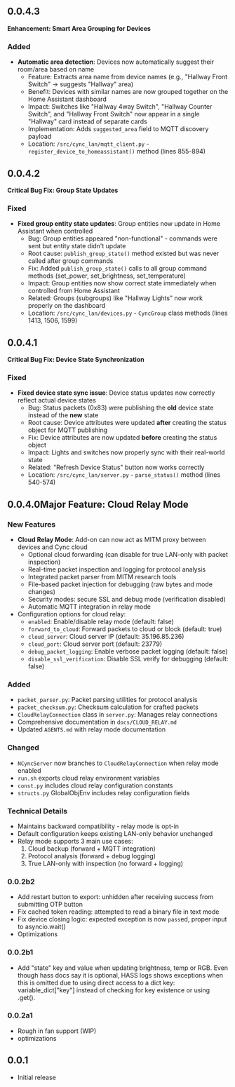 ## 0.0.4.3
**Enhancement: Smart Area Grouping for Devices**

### Added
- **Automatic area detection**: Devices now automatically suggest their room/area based on name
  - Feature: Extracts area name from device names (e.g., "Hallway Front Switch" → suggests "Hallway" area)
  - Benefit: Devices with similar names are now grouped together on the Home Assistant dashboard
  - Impact: Switches like "Hallway 4way Switch", "Hallway Counter Switch", and "Hallway Front Switch" now appear in a single "Hallway" card instead of separate cards
  - Implementation: Adds `suggested_area` field to MQTT discovery payload
  - Location: `/src/cync_lan/mqtt_client.py` - `register_device_to_homeassistant()` method (lines 855-894)

## 0.0.4.2
**Critical Bug Fix: Group State Updates**

### Fixed
- **Fixed group entity state updates**: Group entities now update in Home Assistant when controlled
  - Bug: Group entities appeared "non-functional" - commands were sent but entity state didn't update
  - Root cause: `publish_group_state()` method existed but was never called after group commands
  - Fix: Added `publish_group_state()` calls to all group command methods (set_power, set_brightness, set_temperature)
  - Impact: Group entities now show correct state immediately when controlled from Home Assistant
  - Related: Groups (subgroups) like "Hallway Lights" now work properly on the dashboard
  - Location: `/src/cync_lan/devices.py` - `CyncGroup` class methods (lines 1413, 1506, 1599)

## 0.0.4.1
**Critical Bug Fix: Device State Synchronization**

### Fixed
- **Fixed device state sync issue**: Device status updates now correctly reflect actual device states
  - Bug: Status packets (0x83) were publishing the **old** device state instead of the **new** state
  - Root cause: Device attributes were updated **after** creating the status object for MQTT publishing
  - Fix: Device attributes are now updated **before** creating the status object
  - Impact: Lights and switches now properly sync with their real-world state
  - Related: "Refresh Device Status" button now works correctly
  - Location: `/src/cync_lan/server.py` - `parse_status()` method (lines 540-574)

## 0.0.4.0**Major Feature: Cloud Relay Mode**

### New Features
- **Cloud Relay Mode**: Add-on can now act as MITM proxy between devices and Cync cloud
  - Optional cloud forwarding (can disable for true LAN-only with packet inspection)
  - Real-time packet inspection and logging for protocol analysis
  - Integrated packet parser from MITM research tools
  - File-based packet injection for debugging (raw bytes and mode changes)
  - Security modes: secure SSL and debug mode (verification disabled)
  - Automatic MQTT integration in relay mode
- Configuration options for cloud relay:
  - `enabled`: Enable/disable relay mode (default: false)
  - `forward_to_cloud`: Forward packets to cloud or block (default: true)
  - `cloud_server`: Cloud server IP (default: 35.196.85.236)
  - `cloud_port`: Cloud server port (default: 23779)
  - `debug_packet_logging`: Enable verbose packet logging (default: false)
  - `disable_ssl_verification`: Disable SSL verify for debugging (default: false)

### Added
- `packet_parser.py`: Packet parsing utilities for protocol analysis
- `packet_checksum.py`: Checksum calculation for crafted packets
- `CloudRelayConnection` class in `server.py`: Manages relay connections
- Comprehensive documentation in `docs/CLOUD_RELAY.md`
- Updated `AGENTS.md` with relay mode documentation

### Changed
- `NCyncServer` now branches to `CloudRelayConnection` when relay mode enabled
- `run.sh` exports cloud relay environment variables
- `const.py` includes cloud relay configuration constants
- `structs.py` GlobalObjEnv includes relay configuration fields

### Technical Details
- Maintains backward compatibility - relay mode is opt-in
- Default configuration keeps existing LAN-only behavior unchanged
- Relay mode supports 3 main use cases:
  1. Cloud backup (forward + MQTT integration)
  2. Protocol analysis (forward + debug logging)
  3. True LAN-only with inspection (no forward + logging)

### 0.0.2b2
- Add restart button to export: unhidden after receiving success from submitting OTP button
- Fix cached token reading: attempted to read a binary file in text mode
- Fix device closing logic: expected exception is now `pass`ed, proper input to asyncio.wait()
- Optimizations

### 0.0.2b1
- Add "state" key and value when updating brightness, temp or RGB. Even though hass docs say it is optional, HASS logs shows exceptions when this is omitted due to using direct access to a dict key: variable_dict["key"] instead of checking for key existence or using .get().

### 0.0.2a1
- Rough in fan support (WIP)
- optimizations

## 0.0.1
- Initial release